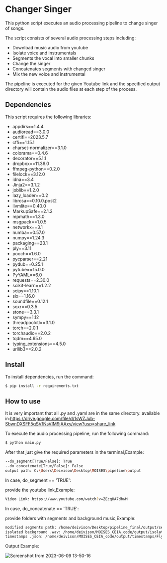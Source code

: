 # Changer Singer

This python script executes an audio processing pipeline to change singer of songs.

The script consists of several audio processing steps including:

- Download music audio from youtube
- Isolate voice and instrumentals
- Segments the vocal into smaller chunks
- Change the singer
- Concatenates segments with changed singer
- Mix the new voice and instrumental

The pipeline is executed for the given Youtube link and the specified output directory will contain the audio files at each step of the process.

## Dependencies

This script requires the following libraries:

- appdirs==1.4.4
- audioread==3.0.0
- certifi==2023.5.7
- cffi==1.15.1
- charset-normalizer==3.1.0
- colorama==0.4.6
- decorator==5.1.1
- dropbox==11.36.0
- ffmpeg-python==0.2.0
- filelock==3.12.0
- idna==3.4
- Jinja2==3.1.2
- joblib==1.2.0
- lazy_loader==0.2
- librosa==0.10.0.post2
- llvmlite==0.40.0
- MarkupSafe==2.1.2
- mpmath==1.3.0
- msgpack==1.0.5
- networkx==3.1
- numba==0.57.0
- numpy==1.24.3
- packaging==23.1
- ply==3.11
- pooch==1.6.0
- pycparser==2.21
- pydub==0.25.1
- pytube==15.0.0
- PyYAML==6.0
- requests==2.30.0
- scikit-learn==1.2.2
- scipy==1.10.1
- six==1.16.0
- soundfile==0.12.1
- soxr==0.3.5
- stone==3.3.1
- sympy==1.12
- threadpoolctl==3.1.0
- torch==2.0.1
- torchaudio==2.0.2
- tqdm==4.65.0
- typing_extensions==4.5.0
- urllib3==2.0.2

## Install 

To install dependencies, run the command:

```bash
$ pip install -r requirements.txt
```

## How to use

It is very important that all .py and .yaml are in the same directory. 
available in:https://drive.google.com/file/d/1sWZJub-SbwnDXSFF5qSVfNsVIM9jAAxy/view?usp=share_link

To execute the audio processing pipeline, run the following command:

```bash
$ python main.py
```
After that just give the required parameters in the terminal,Example:

```bash
--do_segment[True/False]: True
--do_concatenate[True/False]: False
output path: C:\Users\Deivison\Desktop\MOISES\pipeline\output
```
In case, do_segment == 'TRUE':

provide the youtube link,Example:

```bash
Video Link: https://www.youtube.com/watch?v=ZEcqHA7dbwM
```
In case, do_concatenate == 'TRUE':

provide folders with segments and background music,Example:

```bash
modified segments path: /home/deivison/Desktop/pipeline_final/output/segments
isolated background .wav: /home/deivison/MOISES_CEIA_code/output/isolated_background/Fly Me To The Moon_background.wav
timestamps .json: /home/deivison/MOISES_CEIA_code/output/timestamps/Fly Me To The Moon.json
```

Output Example:


![Screenshot from 2023-06-09 13-50-16](https://github.com/deivisongithub/MOISES_CEIA_code/assets/81170028/d226b566-1bde-4dff-a6f6-eab5fbd47e31)
